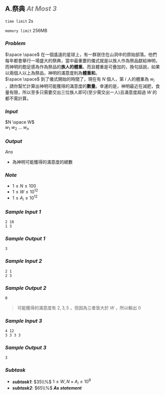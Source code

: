 ## **A.祭典** <font color = 'gray'>***At Most 3***</font>
`time limit` 2s

`memory limit` 256MB

### ***Problem***
$\space \space$ 在一個遙遠的星球上，有一群居住在山洞中的原始部落。他們每年都會舉行一場盛大的祭典，當中最重要的儀式就是以族人作為祭品獻給神明，而神明的飽足感為作為祭品的**族人的體重**。而且體重是可疊加的，換句話說，如果以兩個人以上為祭品，神明的滿意度則為**體重和**。\
$\space \space$ 到了儀式開始的時間了，現在有 $N$ 個人，第 $i$ 人的體重為 $w_i$ ，請你幫忙計算出神明可能獲得的滿意度的**數量**。幸運的是，神明最近在減肥，食量有限，所以至多只需要交出三位族人即可(至少需交出一人)且滿意度超過 $W$ 的都不需計算。

### ***Input***

$N \space W$ \
$w_1\ w_2\ ...\ w_n$

### ***Output***

$Ans$

- 為神明可能獲得的滿意度的總數

### ***Note***

- $1 \leq N \leq 100$
- $1 \leq W \leq 10^{12}$
- $1 \leq A_i \leq 10^{12}$

### ***Sample Input 1***

```
2 10
1 3
```

### ***Sample Output 1***

```
3
```

### ***Sample Input 2***
```
2 1
2 3
```

### ***Sample Output 2***
```
0
```

>可能獲得的滿意度有 $2, 3, 5$ ，但因為三者皆大於 $W$ ，所以輸出 $0$

### ***Sample Input 3***
```
4 12
3 3 3 3
```

### ***Sample Output 3***
```
3
```

### ***Subtask***
 - ***subtask1***: $35\\%$ $1 \leq W, N \times A_i \leq 10 ^9$
 - ***subtask2***: $65\\%$ ***As statement***

<div style="page-break-after: always"></div>
